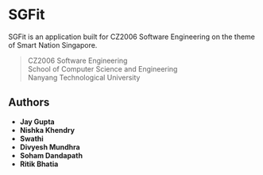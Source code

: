 # SGFit

SGFit is an application built for CZ2006 Software Engineering on the theme of Smart Nation Singapore.

> CZ2006 Software Engineering \
> School of Computer Science and Engineering \
> Nanyang Technological University

## Authors

* **Jay Gupta**
* **Nishka Khendry**
* **Swathi**
* **Divyesh Mundhra**
* **Soham Dandapath**
* **Ritik Bhatia**
